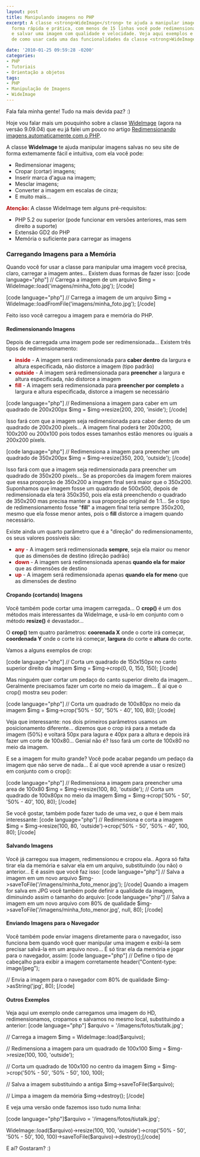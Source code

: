 ```yaml
---
layout: post
title: Manipulando imagens no PHP
excerpt: A classe <strong>WideImage</strong> te ajuda a manipular imagens no PHP de
  forma rápida e prática, com menos de 15 linhas você pode redimensionar, cropar (cortar)
  e salvar uma imagem com qualidade e velocidade. Veja aqui exemplos e explicação
  de como usar cada uma das funcionalidades da classe <strong>WideImage</strong>.

date: '2010-01-25 09:59:28 -0200'
categories:
- PHP
- Tutoriais
- Orientação a objetos
tags:
- PHP
- Manipulação de Imagens
- WideImage
---
```

<p>Fala fala minha gente! Tudo na mais devida paz? :)</p>
<p>Hoje vou falar mais um pouquinho sobre a classe <a title="WideImage" rel="external" href="http://wideimage.sourceforge.net/">WideImage</a> (agora na versão 9.09.04) que eu já falei um pouco no artigo <a href="/redimensionando-imagens-automaticamente-com-o-php" title="Redimensionando imagens automaticamente com o PHP">Redimensionando imagens automaticamente com o PHP</a>.</p>
<p>A classe <strong>WideImage</strong> te ajuda manipular imagens salvas no seu site de forma extemamente fácil e intuitiva, com ela você pode:</p>
<ul>
<li>Redimensionar imagens;</li>
<li>Cropar (cortar) imagens;</li>
<li>Inserir marca d'agua na imagem;</li>
<li>Mesclar imagens;</li>
<li>Converter a imagem em escalas de cinza;</li>
<li>E muito mais...</li>
</ul>
<p><strong style="color: #B40000">Atenção:</strong> A classe WideImage tem alguns pré-requisitos:</p>
<ul>
<li>PHP 5.2 ou superior (pode funcionar em versões anteriores, mas sem direito a suporte)</li>
<li>Extensão GD2 do PHP</li>
<li>Memória o suficiente para carregar as imagens</li>
</ul>
<p>
<h3>Carregando Imagens para a Memória</h3>
<p>Quando você for usar a classe para manipular uma imagem você precisa, claro, carregar a imagem antes... Existem duas formas de fazer isso:
[code language="php"]
// Carrega a imagem de um arquivo
$img = WideImage::load('imagens/minha_foto.jpg');
[/code]


[code language="php"]
// Carrega a imagem de um arquivo
$img = WideImage::loadFromFile('imagens/minha_foto.jpg');
[/code]

<p>Feito isso você carregou a imagem para e memória do PHP.</p>
<p>
<h4>Redimensionando Imagens</h4>
<p>Depois de carregada uma imagem pode ser redimensionada... Existem três tipos de redimensionamento:</p>
<ul>
<li><strong style="color: #B40000">inside</strong> - A imagem será redimensionada para <strong>caber dentro</strong> da largura e altura especificada, não distorce a imagem (tipo padrão)</li>
<li><strong style="color: #B40000">outside</strong> - A imagem será redimensionada para <strong>preencher</strong> a largura e altura especificada, não distorce a imagem</li>
<li><strong style="color: #B40000">fill</strong> - A imagem será redimensionada para <strong>preencher por completo</strong> a largura e altura especificada, distorce a imagem se necessário</li>
</ul>

[code language="php"]
// Redimensiona a imagem para caber em um quadrado de 200x200px
$img = $img->resize(200, 200, 'inside');
[/code]

<p>Isso fará com que a imagem seja redimensionada para caber dentro de um quadrado de 200x200 píxels... A imagem final poderá ter 200x200, 100x200 ou 200x100 pois todos esses tamanhos estão menores ou iguais a 200x200 píxels.</p>

[code language="php"]
// Redimensiona a imagem para preencher um quadrado de 350x200px
$img = $img->resize(350, 200, 'outside');
[/code]

<p>Isso fará com que a imagem seja redimensionada para preencher um quadrado de 350x200 píxels... Se as proporcões da imagem forem maiores que essa proporção de 350x200 a imagem final será maior que o 350x200.
Suponhamos que imagem fosse um quadrado de 500x500, depois de redimensionada ela terá 350x350, pois ela está preenchendo o quadrado de 350x200 mas precisa manter a sua proporção original de 1:1... Se o tipo de redimensionamento fosse "<strong>fill</strong>" a imagem final teria sempre 350x200, mesmo que ela fosse menor antes, pois o <strong>fill</strong> distorce a imagem quando necessário.</p>
<p>Existe ainda um quarto parâmetro que é a "direção" do redimensionamento, os seus valores possíveis são:</p>
<ul>
<li><strong style="color: #B40000">any</strong> - A imagem será redimensionada <strong>sempre</strong>, seja ela maior ou menor que as dimensões de destino (direção padrão)</li>
<li><strong style="color: #B40000">down</strong> - A imagem será redimensionada apenas <strong>quando ela for maior</strong> que as dimensões de destino</li>
<li><strong style="color: #B40000">up</strong> - A imagem será redimensionada apenas <strong>quando ela for meno</strong> que as dimensões de destino</li>
</ul>
<p>
<h4>Cropando (cortando) Imagens</h4>
<p>Você também pode cortar uma imagem carregada... O <strong>crop()</strong> é um dos métodos mais interessantes da WideImage, e usá-lo em conjunto com o método <strong>resize()</strong> é devastador...</p>
<p>O <strong>crop()</strong> tem quatro parâmetros: <strong>coorenada X</strong> onde o corte irá começar, <strong>coordenada Y</strong> onde o corte irá começar, <strong>largura</strong> do corte e <strong>altura</strong> do corte.</p>
<p>Vamos a alguns exemplos de crop:</p>

[code language="php"]
// Corta um quadrado de 150x150px no canto superior direito da imagem
$img = $img->crop(0, 0, 150, 150);
[/code]

<p>Mas ninguém quer cortar um pedaço do canto superior direito da imagem... Geralmente precisamos fazer um corte no meio da imagem... É aí que o crop() mostra seu poder:</p>

[code language="php"]
// Corta um quadrado de 100x80px no meio da imagem
$img = $img->crop('50% - 50', '50% - 40', 100, 80);
[/code]

<p>Veja que interessante: nos dois primeiros parâmetros usamos um posicionamento diferente... dizemos que o crop irá para a metade da imagem (50%) e voltará 50px para lagura e 40px para a altura e depois irá fazer um corte de 100x80... Genial não é? Isso fará um corte de 100x80 no meio da imagem.</p>
<p>E se a imagem for muito grande? Você pode acabar pegando um pedaço da imagem que não serve de nada... É aí que você aprende a usar o resize() em conjunto com o crop():</p>

[code language="php"]
// Redimensiona a imagem para preencher uma area de 100x80
$img = $img->resize(100, 80, 'outside');
// Corta um quadrado de 100x80px no meio da imagem
$img = $img->crop('50% - 50', '50% - 40', 100, 80);
[/code]

<p>Se você gostar, também pode fazer tudo de uma vez, o que é bem mais interessante:
[code language="php"]
// Redimensiona e corta a imagem
$img = $img->resize(100, 80, 'outside')->crop('50% - 50', '50% - 40', 100, 80);
[/code]

<p>
<h4>Salvando Imagens</h4>
<p>Você já carregou sua imagem, redimensionou e cropou ela.. Agora só falta tirar ela da memória e salvar ela em um arquivo, substituindo (ou não) o anterior... E é assim que você faz isso:
[code language="php"]
// Salva a imagem em um novo arquivo
$img->saveToFile('/imagens/minha_foto_menor.jpg');
[/code]
Quando a imagem for salva em JPG você também pode definir a qualidade da imagem, diminuindo assim o tamanho do arquivo:
[code language="php"]
// Salva a imagem em um novo arquivo com 80% de qualidade
$img->saveToFile('/imagens/minha_foto_menor.jpg', null, 80);
[/code]

<h4>Enviando Imagens para o Navegador</h4>
<p>Você também pode enviar imagens diretamente para o navegador, isso funciona bem quando você quer manipular uma imagem e exibí-la sem precisar salvá-la em um arquivo novo... É só tirar ela da memória e jogar para o navegador, assim:
[code language="php"]
// Define o tipo de cabeçalho para exibir a imagem corretamente
header("Content-type: image/jpeg");</p>
<p>// Envia a imagem para o navegador com 80% de qualidade
$img->asString('jpg', 80);
[/code]

<h4>Outros Exemplos</h4>
<p>Veja aqui um exemplo onde carregamos uma imagem do HD, redimensionamos, cropamos e salvamos no mesmo local, substituindo a anterior:
[code language="php"]
$arquivo = '/imagens/fotos/tiutalk.jpg';</p>
<p>// Carrega a imagem
$img = WideImage::load($arquivo);</p>
<p>// Redimensiona a imagem para um quadrado de 100x100
$img = $img->resize(100, 100, 'outside');</p>
<p>// Corta um quadrado de 100x100 no centro da imagem
$img = $img->crop('50% - 50', '50% - 50', 100, 100);</p>
<p>// Salva a imagem substituindo a antiga
$img->saveToFile($arquivo);</p>
<p>// Limpa a imagem da memória
$img->destroy();
[/code]

<p>E veja uma versão onde fazemos isso tudo numa linha:</p>

[code language="php"]$arquivo = '/imagens/fotos/tiutalk.jpg';</p>
<p>WideImage::load($arquivo)->resize(100, 100, 'outside')->crop('50% - 50', '50% - 50', 100, 100)->saveToFile($arquivo)->destroy();[/code]

<p>E aí? Gostaram? :)</p>
